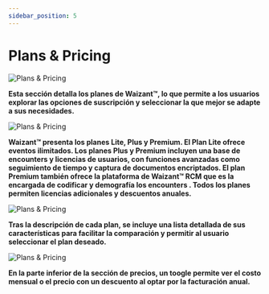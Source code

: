 ```yaml
---
sidebar_position: 5
---
```


# Plans & Pricing

![Plans & Pricing](/img/store-usuario/9.png )

**Esta sección detalla los planes de Waizant™, lo que permite a los usuarios explorar las opciones de suscripción y seleccionar la que mejor se adapte a sus necesidades.**

![Plans & Pricing](/img/store-usuario/10.png )

**Waizant™ presenta los planes Lite, Plus y Premium. El Plan Lite ofrece eventos ilimitados. Los planes Plus y Premium incluyen una base de encounters y licencias de usuarios, con funciones avanzadas como seguimiento de tiempo y captura de documentos encriptados. El plan Premium también ofrece la plataforma de Waizant™ RCM que es la encargada de codificar y demografía los encounters . Todos los planes permiten licencias adicionales y descuentos anuales.**

![Plans & Pricing](/img/store-usuario/11.png )

**Tras la descripción de cada plan, se incluye una lista detallada de sus características para facilitar la comparación y permitir al usuario seleccionar el plan deseado.**

![Plans & Pricing](/img/store-usuario/12.png )

**En la parte inferior de la sección de precios, un toogle permite ver el costo mensual o el precio con un descuento al optar por la facturación anual.**

